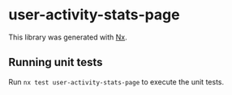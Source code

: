 # user-activity-stats-page

This library was generated with [Nx](https://nx.dev).

## Running unit tests

Run `nx test user-activity-stats-page` to execute the unit tests.
